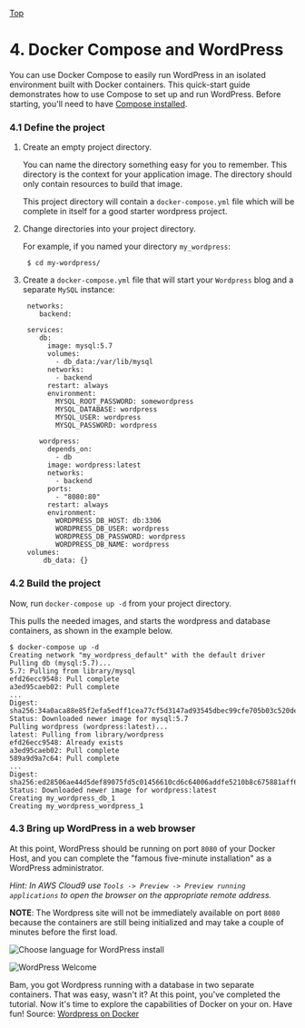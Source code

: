 <a href="Readme.md#table-of-contents" class="top" id="preface">Top</a>
<a id="compose"></a>
# 4. Docker Compose and WordPress

You can use Docker Compose to easily run WordPress in an isolated environment built
with Docker containers. This quick-start guide demonstrates how to use Compose to set up and run WordPress. Before starting, you'll need to have
[Compose installed](https://docs.docker.com/compose/install/).

<a id="project"></a>
### 4.1 Define the project

1. Create an empty project directory.

    You can name the directory something easy for you to remember. This directory is the context for your application image. The directory should only contain resources to build that image.

    This project directory will contain a `docker-compose.yml` file which will be complete in itself for a good starter wordpress project.

2. Change directories into your project directory.

    For example, if you named your directory `my_wordpress`:

        $ cd my-wordpress/

3. Create a `docker-compose.yml` file that will start your `Wordpress` blog and a separate `MySQL` instance:

        networks:
           backend:
           
        services:
           db:
             image: mysql:5.7
             volumes:
               - db_data:/var/lib/mysql
             networks:
               - backend
             restart: always
             environment:
               MYSQL_ROOT_PASSWORD: somewordpress
               MYSQL_DATABASE: wordpress
               MYSQL_USER: wordpress
               MYSQL_PASSWORD: wordpress

           wordpress:
             depends_on:
               - db
             image: wordpress:latest
             networks:
               - backend
             ports:
               - "8080:80"
             restart: always
             environment:
               WORDPRESS_DB_HOST: db:3306
               WORDPRESS_DB_USER: wordpress
               WORDPRESS_DB_PASSWORD: wordpress
               WORDPRESS_DB_NAME: wordpress
        volumes:
            db_data: {}


<a id="build"></a>
### 4.2 Build the project

Now, run `docker-compose up -d` from your project directory.

This pulls the needed images, and starts the wordpress and database containers, as shown in the example below.

    $ docker-compose up -d
    Creating network "my_wordpress_default" with the default driver
    Pulling db (mysql:5.7)...
    5.7: Pulling from library/mysql
    efd26ecc9548: Pull complete
    a3ed95caeb02: Pull complete
    ...
    Digest: sha256:34a0aca88e85f2efa5edff1cea77cf5d3147ad93545dbec99cfe705b03c520de
    Status: Downloaded newer image for mysql:5.7
    Pulling wordpress (wordpress:latest)...
    latest: Pulling from library/wordpress
    efd26ecc9548: Already exists
    a3ed95caeb02: Pull complete
    589a9d9a7c64: Pull complete
    ...
    Digest: sha256:ed28506ae44d5def89075fd5c01456610cd6c64006addfe5210b8c675881aff6
    Status: Downloaded newer image for wordpress:latest
    Creating my_wordpress_db_1
    Creating my_wordpress_wordpress_1

<a id="run"></a>
### 4.3 Bring up WordPress in a web browser

At this point, WordPress should be running on port `8080` of your Docker Host, and you can complete the "famous five-minute installation" as a WordPress administrator.

_Hint: In AWS Cloud9 use `Tools -> Preview -> Preview running applications` to open the browser on the appropriate remote address._

**NOTE**: The Wordpress site will not be immediately available on port `8080` because the containers are still being initialized and may take a couple of minutes before the first load.

![Choose language for WordPress install](images/wordpress-lang.png)

![WordPress Welcome](images/wordpress-welcome.png)

Bam, you got Wordpress running with a database in two separate containers. That was easy, wasn't it?
At this point, you've completed the tutorial. Now it's time to explore the capabilities of Docker on your on. Have fun!
Source: [Wordpress on Docker](https://docs.docker.com/compose/wordpress/)
